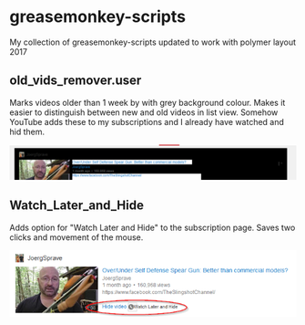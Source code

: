 # greasemonkey-scripts
My collection of greasemonkey-scripts updated to work with polymer layout 2017

## old_vids_remover.user

Marks videos older than 1 week by with grey background colour.
Makes it easier to distinguish between new and old videos in list view.
Somehow YouTube adds these to my subscriptions and I already have watched and hid them.

![old_vids_remover](https://raw.githubusercontent.com/doofmars/greasemonkey-scripts/master/images/old_vids_remover.png)

## Watch_Later_and_Hide

Adds option for "Watch Later and Hide" to the subscription page.
Saves two clicks and movement of the mouse.

![Watch_Later_and_Hide](https://raw.githubusercontent.com/doofmars/greasemonkey-scripts/master/images/Watch_Later_and_Hide.png)